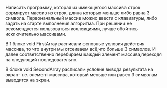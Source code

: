 Написать программу, которая из имеющегося массива строк формирует массив из строк, длина которых меньше либо равна
3 символа. Первоначальный массив можно ввести с клавиатуры, либо задать на старте выполнения алгоритма.
При решении не рекомендуется пользоваться коллекциями, лучше обойтись исключительно массивами.


 В 1 блоке void FirstArray расписали основные условия действия массива, то что внутри мы отсеиваем всё,что больше 3 символов.
 И далее соответственно перебираем каждый элемент массива,переходя на следующий последовательно.

 В блоке void SecondArray расписали условие вывода результата на экран- т.е. элемент массива, который меньше или равен 3 символам выводится на экран.